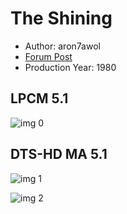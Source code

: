 # The Shining

* Author: aron7awol
* [Forum Post](https://www.avsforum.com/threads/bass-eq-for-filtered-movies.2995212/post-56885506)
* Production Year: 1980

## LPCM 5.1

![img 0](https://i.imgur.com/7YtkcCz.jpg)

## DTS-HD MA 5.1

![img 1](https://i.imgur.com/CyNnz9v.jpg)

![img 2](https://i.imgur.com/goFd5m6.png)


